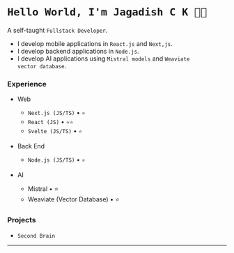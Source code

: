 <!--
**kabir-asani/kabir-asani** is a ✨ _special_ ✨ repository because its `README.md` (this file) appears on your GitHub profile.
-->
# `Hello World, I'm Jagadish C K 👋🏽`

A self-taught `Fullstack Developer`. 
* I develop mobile applications in  `React.js` and `Next,js`.
* I develop backend applications in `Node.js`.
* I develop AI applications using `Mistral models` and `Weaviate vector database`.


### Experience

- Web
  - `Next.js (JS/TS)` • `⭐️`
  - `React (JS)` • `⭐️⭐️`
  - `Svelte (JS/TS)` • `⭐️`
 
- Back End
  - `Node.js (JS/TS)` • `⭐️`

- AI
  - Mistral • ⭐
  - Weaviate (Vector Database) • ⭐

### Projects
  - `Second Brain`


---

